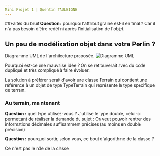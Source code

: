 ```yaml
---
Mini Projet 1 | Quentin TAULEIGNE
---
```


##Faites du bruit
**Question :** pourquoi l'attribut graine est-il en final ?
Car il n'a pas besoin d'être redéfini après l'initialisation de l'objet.

## Un peu de modélisation objet dans votre Perlin ?
Diagramme UML de l'architecture proposée.
![Diagramme UML](https://media.botmarket.ovh/jfagkk.png)

Pourquoi est-ce une mauvaise idée ? 
On se retrouverait avec du code dupliqué et très compliqué à faire évoluer.

La solution à préférer serait d'avoir une classe Terrain qui contient une référence à un objet de type TypeTerrain qui représente le type spécifique de terrain.


### Au terrain, maintenant
**Question :** quel type utilisez-vous ?
J'utilise le type double, celui-ci permettant de réaliser la demande du sujet : On veut pouvoir rentrer des informations décimales suffisamment précises (au moins en double précision)

**Question :** pourquoi sortir, selon vous, ce bout d'algorithme de la classe ?

Ce n'est pas le rôle de la classe
